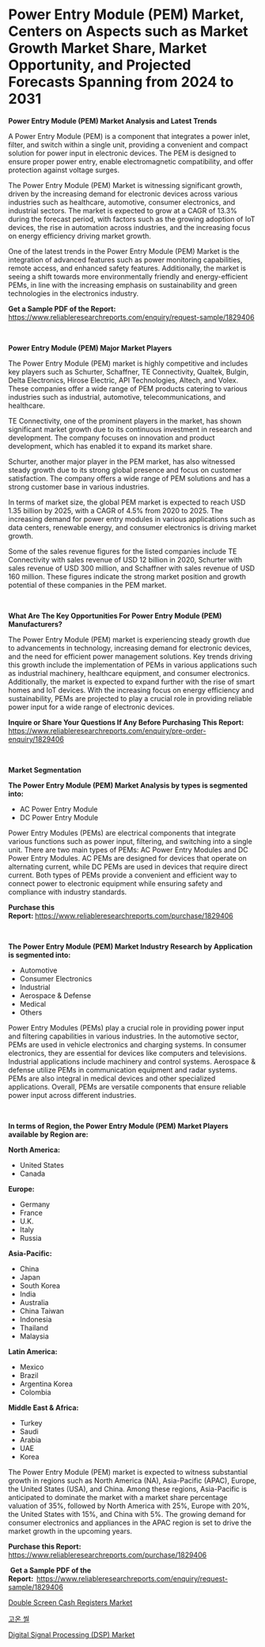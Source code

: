 <p><h1>Power Entry Module (PEM) Market, Centers on Aspects such as Market Growth Market Share, Market Opportunity, and Projected Forecasts Spanning from 2024 to 2031</h1></p><p><strong>Power Entry Module (PEM) Market Analysis and Latest Trends</strong></p>
<p><p>A Power Entry Module (PEM) is a component that integrates a power inlet, filter, and switch within a single unit, providing a convenient and compact solution for power input in electronic devices. The PEM is designed to ensure proper power entry, enable electromagnetic compatibility, and offer protection against voltage surges.</p><p>The Power Entry Module (PEM) Market is witnessing significant growth, driven by the increasing demand for electronic devices across various industries such as healthcare, automotive, consumer electronics, and industrial sectors. The market is expected to grow at a CAGR of 13.3% during the forecast period, with factors such as the growing adoption of IoT devices, the rise in automation across industries, and the increasing focus on energy efficiency driving market growth.</p><p>One of the latest trends in the Power Entry Module (PEM) Market is the integration of advanced features such as power monitoring capabilities, remote access, and enhanced safety features. Additionally, the market is seeing a shift towards more environmentally friendly and energy-efficient PEMs, in line with the increasing emphasis on sustainability and green technologies in the electronics industry.</p></p>
<p><strong>Get a Sample PDF of the Report:&nbsp;</strong> <a href="https://www.reliableresearchreports.com/enquiry/request-sample/1829406">https://www.reliableresearchreports.com/enquiry/request-sample/1829406</a></p>
<p>&nbsp;</p>
<p><strong>Power Entry Module (PEM) Major Market Players</strong></p>
<p><p>The Power Entry Module (PEM) market is highly competitive and includes key players such as Schurter, Schaffner, TE Connectivity, Qualtek, Bulgin, Delta Electronics, Hirose Electric, API Technologies, Altech, and Volex. These companies offer a wide range of PEM products catering to various industries such as industrial, automotive, telecommunications, and healthcare.</p><p>TE Connectivity, one of the prominent players in the market, has shown significant market growth due to its continuous investment in research and development. The company focuses on innovation and product development, which has enabled it to expand its market share.</p><p>Schurter, another major player in the PEM market, has also witnessed steady growth due to its strong global presence and focus on customer satisfaction. The company offers a wide range of PEM solutions and has a strong customer base in various industries.</p><p>In terms of market size, the global PEM market is expected to reach USD 1.35 billion by 2025, with a CAGR of 4.5% from 2020 to 2025. The increasing demand for power entry modules in various applications such as data centers, renewable energy, and consumer electronics is driving market growth.</p><p>Some of the sales revenue figures for the listed companies include TE Connectivity with sales revenue of USD 12 billion in 2020, Schurter with sales revenue of USD 300 million, and Schaffner with sales revenue of USD 160 million. These figures indicate the strong market position and growth potential of these companies in the PEM market.</p></p>
<p>&nbsp;</p>
<p><strong>What Are The Key Opportunities For Power Entry Module (PEM) Manufacturers?</strong></p>
<p><p>The Power Entry Module (PEM) market is experiencing steady growth due to advancements in technology, increasing demand for electronic devices, and the need for efficient power management solutions. Key trends driving this growth include the implementation of PEMs in various applications such as industrial machinery, healthcare equipment, and consumer electronics. Additionally, the market is expected to expand further with the rise of smart homes and IoT devices. With the increasing focus on energy efficiency and sustainability, PEMs are projected to play a crucial role in providing reliable power input for a wide range of electronic devices.</p></p>
<p><strong>Inquire or Share Your Questions If Any Before Purchasing This Report:</strong> <a href="https://www.reliableresearchreports.com/enquiry/pre-order-enquiry/1829406">https://www.reliableresearchreports.com/enquiry/pre-order-enquiry/1829406</a></p>
<p>&nbsp;</p>
<p><strong>Market Segmentation</strong></p>
<p><strong>The Power Entry Module (PEM) Market Analysis by types is segmented into:</strong></p>
<p><ul><li>AC Power Entry Module</li><li>DC Power Entry Module</li></ul></p>
<p><p>Power Entry Modules (PEMs) are electrical components that integrate various functions such as power input, filtering, and switching into a single unit. There are two main types of PEMs: AC Power Entry Modules and DC Power Entry Modules. AC PEMs are designed for devices that operate on alternating current, while DC PEMs are used in devices that require direct current. Both types of PEMs provide a convenient and efficient way to connect power to electronic equipment while ensuring safety and compliance with industry standards.</p></p>
<p><strong>Purchase this Report:&nbsp;</strong><a href="https://www.reliableresearchreports.com/purchase/1829406">https://www.reliableresearchreports.com/purchase/1829406</a></p>
<p>&nbsp;</p>
<p><strong>The Power Entry Module (PEM) Market Industry Research by Application is segmented into:</strong></p>
<p><ul><li>Automotive</li><li>Consumer Electronics</li><li>Industrial</li><li>Aerospace & Defense</li><li>Medical</li><li>Others</li></ul></p>
<p><p>Power Entry Modules (PEMs) play a crucial role in providing power input and filtering capabilities in various industries. In the automotive sector, PEMs are used in vehicle electronics and charging systems. In consumer electronics, they are essential for devices like computers and televisions. Industrial applications include machinery and control systems. Aerospace & defense utilize PEMs in communication equipment and radar systems. PEMs are also integral in medical devices and other specialized applications. Overall, PEMs are versatile components that ensure reliable power input across different industries.</p></p>
<p>&nbsp;</p>
<p><strong>In terms of Region, the Power Entry Module (PEM) Market Players available by Region are:</strong></p>
<p>
    <p> <strong> North America: </strong>
        <ul>
            <li>United States</li>
            <li>Canada</li>
        </ul>
        </p> 
    <p> <strong> Europe: </strong>
        <ul>
            <li>Germany</li>
            <li>France</li>
            <li>U.K.</li>
            <li>Italy</li>
            <li>Russia</li>
        </ul>
        </p> 
    <p> <strong> Asia-Pacific: </strong>
        <ul>
            <li>China</li>
            <li>Japan</li>
            <li>South Korea</li>
            <li>India</li>
            <li>Australia</li>
            <li>China Taiwan</li>
            <li>Indonesia</li>
            <li>Thailand</li>
            <li>Malaysia</li>
        </ul>
        </p> 
    <p> <strong> Latin America: </strong>
        <ul>
            <li>Mexico</li>
            <li>Brazil</li>
            <li>Argentina Korea</li>
            <li>Colombia</li>
        </ul>
        </p> 
    <p> <strong> Middle East & Africa: </strong>
        <ul>
            <li>Turkey</li>
            <li>Saudi</li>
            <li>Arabia</li>
            <li>UAE</li>
            <li>Korea</li>
        </ul>
    </p>
    </p>
<p><p>The Power Entry Module (PEM) market is expected to witness substantial growth in regions such as North America (NA), Asia-Pacific (APAC), Europe, the United States (USA), and China. Among these regions, Asia-Pacific is anticipated to dominate the market with a market share percentage valuation of 35%, followed by North America with 25%, Europe with 20%, the United States with 15%, and China with 5%. The growing demand for consumer electronics and appliances in the APAC region is set to drive the market growth in the upcoming years.</p></p>
<p><strong>Purchase this Report: </strong><a href="https://www.reliableresearchreports.com/purchase/1829406">https://www.reliableresearchreports.com/purchase/1829406</a></p>
<p>&nbsp;<strong>Get a Sample PDF of the Report:&nbsp;&nbsp;</strong><a href="https://www.reliableresearchreports.com/enquiry/request-sample/1829406">https://www.reliableresearchreports.com/enquiry/request-sample/1829406</a></p>
<p><strong></strong></p>
<p><p><a href="https://github.com/nathandecarvalho/Market-Research-Report-List-2/blob/main/double-screen-cash-registers-market.md">Double Screen Cash Registers Market</a></p><p><a href="https://github.com/JackieFauhey9089475/Market-Research-Report-List-1/blob/main/520879512334.md">고온 씰</a></p><p><a href="https://github.com/kosella/Market-Research-Report-List-2/blob/main/digital-signal-processing-dsp-market.md">Digital Signal Processing (DSP) Market</a></p></p>